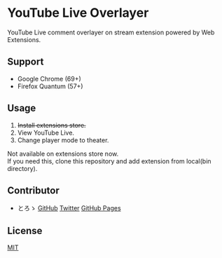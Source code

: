 # YouTube Live Overlayer

YouTube Live comment overlayer on stream extension powered by Web Extensions.

## Support

* Google Chrome (69+)
* Firefox Quantum (57+)

## Usage

1. ~~Install extensions store.~~  
2. View YouTube Live.
3. Change player mode to theater.

Not available on extensions store now.  
If you need this, clone this repository and add extension from local(bin directory).

## Contributor

* とろゝ [GitHub](https://github.com/toro-ponz) [Twitter](https://twitter.com/toro_ponz) [GitHub Pages](https://toro-ponz.github.io/)

## License

[MIT](LICENSE)
